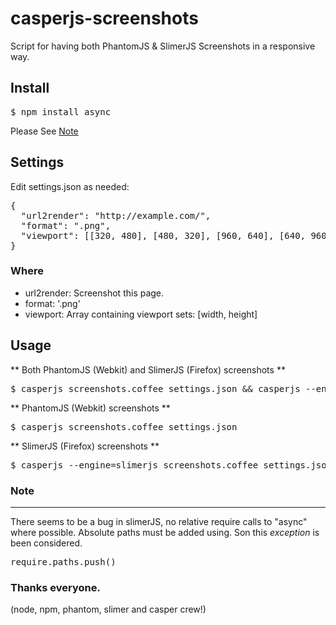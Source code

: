 casperjs-screenshots
====================

Script for having both PhantomJS & SlimerJS Screenshots in a responsive way.

Install
-------

<pre>
$ npm install async
</pre>

Please See [Note](1)

Settings
--------

Edit settings.json as needed:

<pre>
{
  "url2render": "http://example.com/",
  "format": ".png",
  "viewport": [[320, 480], [480, 320], [960, 640], [640, 960], [1136, 960], [960, 1136], [1440, 900], [1920, 1080], [2048, 1536], [1536, 2048]]
}
</pre>

### Where

+ url2render: Screenshot this page.
+ format: '.png'
+ viewport: Array containing viewport sets: [width, height]

Usage
-----

** Both PhantomJS (Webkit) and SlimerJS (Firefox) screenshots **

<pre>
$ casperjs screenshots.coffee settings.json && casperjs --engine=slimerjs screenshots.coffee settings.json
</pre>

** PhantomJS (Webkit) screenshots **

<pre>
$ casperjs screenshots.coffee settings.json
</pre>

** SlimerJS (Firefox) screenshots **

<pre>
$ casperjs --engine=slimerjs screenshots.coffee settings.json
</pre>


### Note
_____
There seems to be a bug in slimerJS, no relative require calls to "async" where possible. Absolute paths must be added using.
Son this *exception* is been considered.

<pre>
require.paths.push()
</pre>

### Thanks everyone.
(node, npm, phantom, slimer and casper crew!)
